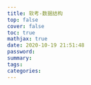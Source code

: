 ```yaml
---
title: 软考-数据结构
top: false
cover: false
toc: true
mathjax: true
date: 2020-10-19 21:51:48
password:
summary:
tags:
categories:
---
```

